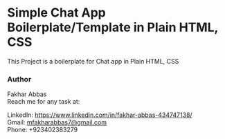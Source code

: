 # Simple Chat App Boilerplate/Template in Plain HTML, CSS

This Project is a boilerplate for Chat app in Plain HTML, CSS

### Author

Fakhar Abbas\
Reach me for any task at:

LinkedIn: https://www.linkedin.com/in/fakhar-abbas-434747138/ \
Gmail: mfakharabbas7@gmail.com\
Phone: +923402383279

